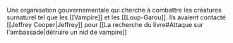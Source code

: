 Une organisation gouvernementale qui cherche à combattre les créatures surnaturel tel que les [[Vampire]] et les [[Loup-Garou]]. Ils avaient contacté [[Jeffrey Cooper|Jeffrey]] pour [[La recherche du livre#Attaque sur l'ambassade|détruire un nid de vampire]]